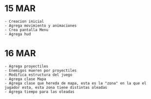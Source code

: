 # 15 MAR
    - Creacion inicial
    - Agrega movimiento y animaciones
    - Crea pantalla Menu
    - Agrega hud
    
# 16 MAR
    - Agrega proyectiles
    - Enemigos mueren por proyectiles
    - Modifica estructura del juego
    - Agrega clase Mapa
    - Agrega clase que hereda de mapa, esta es la "zona" en la que el jugador esta, esta zona tiene distintas oleadas
    - Agrega tiempo para las oleadas